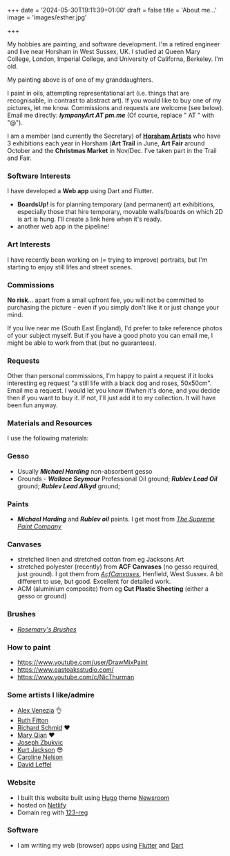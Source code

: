 +++
date = '2024-05-30T19:11:39+01:00'
draft = false
title = 'About me...'
image = 'images/esther.jpg'

+++


My hobbies are painting, and software development.
I'm a retired engineer and live near Horsham in West Sussex, UK. I studied at Queen Mary College, London, Imperial College, and University of Californa, Berkeley. I'm old.

My painting above is of one of my granddaughters.

I paint in oils, attempting representational art (i.e. things that are recognisable, in contrast to abstract art). If you would like to buy one of my pictures, let me know.  Commissions and requests are welcome (see below). Email me directly: _**lympanyArt AT pm.me**_ (Of course, replace " AT " with "@").

I am a member (and currently the Secretary) of [**Horsham Artists**](https://www.horshamartists.org) who have 3 exhibitions each year in Horsham (**Art Trail** in June, **Art Fair** around October and the **Christmas Market** in Nov/Dec. I've taken part in the Trail and Fair.

### **Software Interests**

I have developed a **Web app** using Dart and Flutter. 
- **BoardsUp!** is for planning temporary (and permanent) art exhibitions, especially those that hire temporary, movable walls/boards on which 2D is art is hung. I'll create a link here when it's ready.
- another web app in the pipeline!

### **Art Interests** 

I have recently been working on (= trying to improve) portraits, but I'm starting to enjoy still lifes and street scenes.

### **Commissions**  

**No risk**... apart from a small upfront fee, you will not be committed to purchasing the picture - even if you simply don't like it or just change your mind.

If you live near me (South East England), I'd prefer to take reference photos of your subject myself.  But if you have a good photo you can email me, I might be able to work from that (but no guarantees).

### **Requests**

Other than personal commissions, I'm happy to paint a request if it looks interesting eg request "a still life with a black dog and roses, 50x50cm". Email me a request. I would let you know if/when it's done, and you decide then if you want to buy it. If not, I'll just add it to my collection. It will have been fun anyway.

### **Materials and Resources**

I use the following materials:

### **Gesso** 

- Usually _**Michael Harding**_ non-absorbent gesso
- Grounds - _**Wallace Seymour**_ Professional Oil ground;  _**Rublev Lead Oil**_ ground;  _**Rublev Lead Alkyd**_ ground;

### **Paints** 

- _**Michael Harding**_ and _**Rublev oil**_ paints. I get most from *[The Supreme Paint Company](https://www.supremepaint.co.uk/)*

### **Canvases**

- stretched linen and stretched cotton from eg Jacksons Art 
- stretched polyester (recently) from **ACF Canvases** (no gesso required, just ground). I got them from *[AcfCanvases](https://acfcanvasses.com/)*, Henfield, West Sussex. A bit different to use, but good. Excellent for detailed work.
- ACM (aluminium composite) from eg **Cut Plastic Sheeting** (either a gesso or ground)

### **Brushes** 

- [*Rosemary's Brushes*](https://www.rosemaryandco.com/)

### **How to paint**

- https://www.youtube.com/user/DrawMixPaint
- https://www.eastoaksstudio.com/
- https://www.youtube.com/c/NicThurman


### **Some artists I like/admire**

- [Alex Venezia](https://www.alexvenezia.com/) 	:ok_hand:
- [Ruth Fitton](https://www.ruthfitton.com/)
- [Richard Schmid](https://www.richardschmid.com/) :heart:
- [Mary Qian](http://maryqian.com/) :heart:
- [Joseph Zbukvic](https://www.josephzbukvic.com/)
- [Kurt Jackson](https://www.kurtjackson.com/) :sunglasses:
- [Caroline Nelson](https://www.carolinenelsonartist.com/)
- [David Leffel](https://davidleffel.com/)

### **Website**

- I built this website built using [Hugo](https://gohugo.io/) theme [Newsroom](https://github.com/onweru/newsroom)
- hosted on [Netlify](https://www.netlify.com/)
- Domain reg with [123-reg](https://www.123-reg.co.uk/)
### **Software**

- I am writing my web (browser) apps using [Flutter](https://flutter.dev/) and [Dart](https://dart.dev/)


